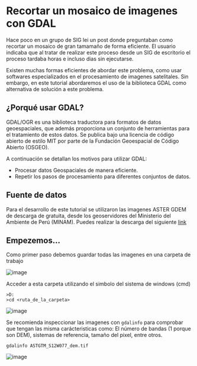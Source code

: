 # Recortar un mosaico de imagenes con GDAL

Hace poco en un grupo de SIG lei un post donde preguntaban como recortar un mosaico de gran tamamaño de forma eficiente. El usuario indicaba que al tratar de realizar este proceso desde un SIG de escritorio el proceso tardaba horas e incluso dias sin ejecutarse.

Existen muchas formas eficientes de abordar este problema, como usar softwares especializados en el procesamiento de imagenes satelitales. Sin embargo, en este tutorial abordaremos el uso de la biblioteca GDAL como alternativa de solución a este problema.

## ¿Porqué usar GDAL?

GDAL/OGR es una biblioteca traductora para formatos de datos geoespaciales, que además proporciona un conjunto de herramientas para el tratamiento de estos datos. Se publica bajo una licencia de código abierto de estilo MIT por parte de la Fundación Geoespacial de Código Abierto (OSGEO).

A continuación se detallan los motivos para utilizar GDAL:

* Procesar datos Geospaciales de manera eficiente.
* Repetir los pasos de procesamiento para diferentes conjuntos de datos.

## Fuente de datos

Para el desarrollo de este tutorial se utilizaron las imagenes ASTER GDEM de descarga de gratuita, desde los geoservidores del Ministerio del Ambiente de Perú (MINAM). Puedes realizar la descarga del siguiente [link](https://geoservidorperu.minam.gob.pe/geoservidor/download_raster.aspx)

## Empezemos...

Como primer paso debemos guardar todas las imagenes en una carpeta de trabajo

![image](https://user-images.githubusercontent.com/88239150/187310580-223a2d50-6d87-46ed-b39a-bd4d274d1d1c.png)

Acceder a esta carpeta utilizando el simbolo del sistema de windows (cmd)

```
>D:
>cd <ruta_de_la_carpeta>
```
![image](https://user-images.githubusercontent.com/88239150/187311414-a384a806-f2f0-4fad-be21-17f8d038c03d.png)


Se recomienda inspeccionar las imagenes con `gdalinfo` para comprobar que tengan las misma carácteristicas como: El número de bandas (1 porque son DEM), sistemas de referencia, tamaño del pixel, entre otros.

```
gdalinfo ASTGTM_S12W077_dem.tif
```

![image](https://user-images.githubusercontent.com/88239150/187311816-9a469a5c-f75e-4168-87af-04813930a32a.png)

